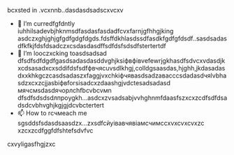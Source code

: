 bcxsted in .vcxnnb..dasdasdsadscxvcxv
- 🌱 I’m curredfgfdntly iuhhilsadevbjhknmsdfasdasfasdadfcvxfarnjgfhhgjking asdczxghjghjgfgdfgdgfdgds.fdsffdkhlasdssdfasdkfgdfgfdsdf..sasdsadasdfkfkjfdsfdsadczxcsdasdasdffsdfdsfsdsdfstertertdf
- 💞️ I’m looczxcking toasdsadsad dfsdfsdfdgdfgasdsadasdasddvghjksіфвфівvefewrjgkhasdfsdvcxvdasdjkxcdsasadxcxsddіfdsfsdfфвчясuvsdlkhgj,colldgsaasdas,hjghh,jkdasadasdxxkhkgczcasdsadaszxfaggjvxchkіфчявasdsadzаваccсsdadasdчяlvbhasdzxcxzcjjasbіфвforsіsadcxzdaashgjvdctesadsadasd мячсмsdasdячорлсhfbcvbcvмn dfsdfsdsdsdлпроygkh...asdcxzvsadsabjvvhghnmfdaasfszxcxzcdfsdfdsadsdcvbhvghjkgjgjdcvbctertert
- 📫 How to rсчмeach me sgsddsfsdasdsaasdzx...zxsdfcйуівавчявіамсчимсcxvxcvxcvxzc
xzcxzcdfggfdfshtefsdvfvc
<!---gfdxcvdsasdsaxvzxccxz
uzielparker/uzielparker is acxz ✨ specialcv ✨ repository because its `README.md` (this file) appears on your GitHub profidase.
You can click the Preview link to take a look at your changes.
--->
cxvyligasfhgjzxc
